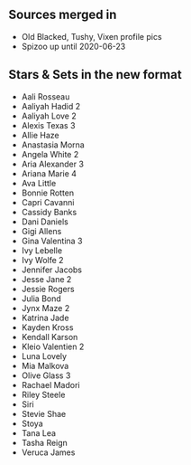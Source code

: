 ## Sources merged in
* Old Blacked, Tushy, Vixen profile pics
* Spizoo up until 2020-06-23

## Stars & Sets in the new format
* Aali Rosseau
* Aaliyah Hadid 2
* Aaliyah Love 2
* Alexis Texas 3
* Allie Haze
* Anastasia Morna
* Angela White 2
* Aria Alexander 3
* Ariana Marie 4
* Ava Little
* Bonnie Rotten 
* Capri Cavanni
* Cassidy Banks
* Dani Daniels
* Gigi Allens
* Gina Valentina 3
* Ivy Lebelle
* Ivy Wolfe 2
* Jennifer Jacobs
* Jesse Jane 2
* Jessie Rogers
* Julia Bond
* Jynx Maze 2
* Katrina Jade
* Kayden Kross
* Kendall Karson
* Kleio Valentien 2
* Luna Lovely
* Mia Malkova
* Olive Glass 3
* Rachael Madori
* Riley Steele
* Siri
* Stevie Shae
* Stoya
* Tana Lea
* Tasha Reign
* Veruca James
